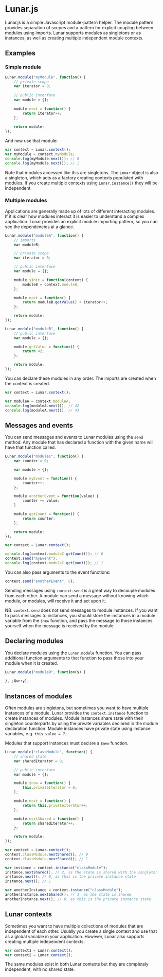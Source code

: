 # Lunar.js

Lunar.js is a simple Javascript module-pattern helper. The module pattern provides separation of scopes and a pattern for explicit coupling between modules using imports. Lunar supports modules as singletons or as instances, as well as creating multiple independent module contexts.

## Examples

### Simple module

```javascript
Lunar.module("myModule", function() {
	// private scope
	var iterator = 0;
 
	// public interface
	var module = {};
 
	module.next = function() {
		return iterator++;
	};
 
	return module;
});
```

And now use that module:
```javascript
var context = Lunar.context();
var myModule = context.myModule;
console.log(myModule.next()); // 0
console.log(myModule.next()); // 1
```

Note that modules accessed like this are singletons. The `Lunar` object is also a singleton, which acts as a factory creating contexts populated with modules. If you create multiple contexts using `Lunar.instance()` they will be independent.

### Multiple modules

Applications are generally made up of lots of different interacting modules. If it is clear how modules interact it is easier to understand a complex application. Lunar provides an explicit module importing pattern, so you can see the dependencies at a glance.

```javascript
Lunar.module("moduleA", function() {
	// imports
	var moduleB;

	// private scope
	var iterator = 0;

	// public interface
	var module = {};

	module.$init = function(context) {
		moduleB = context.moduleB;
	};

	module.next = function() {
		return moduleB.getValue() + iterator++;
	};

	return module;
});

Lunar.module("moduleB", function() {
	// public interface
	var module = {};

	module.getValue = function() {
		return 42;
	};

	return module;
});
```

You can declare these modules in any order. The imports are created when the context is created.

```javascript
var context = Lunar.context();

var moduleA = context.moduleA;
console.log(moduleA.next()); // 42
console.log(moduleA.next()); // 43
```

## Messages and events

You can send messages and events to Lunar modules using the `send` method. Any module that has declared a function with the given name will have that function called.

```javascript
Lunar.module("moduleC", function() {
	var counter = 0;

	var module = {};

	module.myEvent = function() {
		counter++;
	};

	module.anotherEvent = function(value) {
		counter += value;
	}

	module.getCount = function() {
		return counter;
	};

	return module;
});
```

```javascript
var context = Lunar.context();

console.log(context.moduleC.getCount()); // 0
context.send("myEvent");
console.log(context.moduleC.getCount()); // 1
```

You can also pass arguments to the event functions:

```javascript
context.send("anotherEvent", 6);
```

Sending messages using `context.send` is a great way to decouple modules from each other. A module can send a message without knowing which module, or modules, will receive it and act upon it.

NB. `context.send` does not send messages to module instances. If you want to pass messages to instances, you should store the instances in a module variable from the `$new` function, and pass the message to those instances yourself when the message is received by the module.

## Declaring modules

You declare modules using the `Lunar.module` function. You can pass additional function arguments to that function to pass those into your module when it is created.

```javascript
Lunar.module("moduleD", function($) {
	
}, jQuery);
```

## Instances of modules

Often modules are singletons, but sometimes you want to have multiple instances of a module. Lunar provides the `context.instance` function to create instances of modules. Module instances share state with their singleton counterparts by using the private variables declared in the module declaration function. Module instances have private state using instance variables, e.g. `this.value = 7;`.

Modules that support instances must declare a `$new` function.

```javascript
Lunar.module("classModule", function() {
	// shared state
	var sharedIterator = 0;

	// public interface
	var module = {};

	module.$new = function() {
		this.privateIterator = 0;
	};

	module.next = function() {
		return this.privateIterator++;
	};

	module.nextShared = function() {
		return sharedIterator++;
	};

	return module;
});
```

```javascript
var context = Lunar.context();
context.classModule.nextShared(); // 0
context.classModule.nextShared(); // 1

var instance = context.instance("classModule");
instance.nextShared(); // 2, as the state is shared with the singleton module
instance.next(); // 0, as this is the private instance state
instance.next(); // 1

var anotherInstance = context.instance("classModule");
anotherInstance.nextShared(); // 3, as the state is shared
anotherInstance.next(); // 0, as this is the private instance state
```

## Lunar contexts

Sometimes you want to have multiple collections of modules that are independent of each other. Usually you create a single context and use that as a global variable in your application. However, Lunar also supports creating multiple independent contexts.

```javascript
var context1 = Lunar.context();
var context2 = Lunar.context();
```

The same modules exist in both Lunar contexts but they are completely independent, with no shared state.
